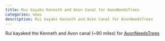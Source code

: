 ```yaml
---
title: Rui kayaks Kenneth and Avon Canal for AvonNeedsTrees
categories: news
description: Rui kayaks Kenneth and Avon Canal for AvonNeedsTrees
---
```


Rui kayaked the Kenneth and Avon canal (~90 miles) for [AvonNeedsTrees](https://crowdfunder.co.uk/your-world-needs-trees)
